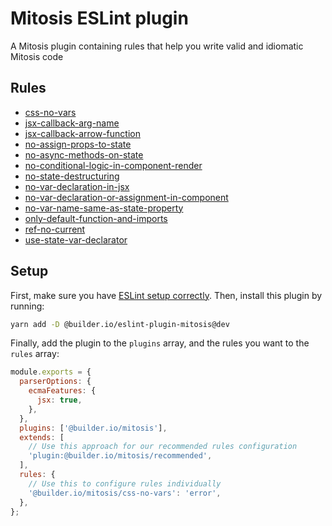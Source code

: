 # Mitosis ESLint plugin

A Mitosis plugin containing rules that help you write valid and idiomatic Mitosis code

## Rules

- [css-no-vars](./docs/rules/css-no-vars.md)
- [jsx-callback-arg-name](./docs/rules/jsx-callback-arg-name.md)
- [jsx-callback-arrow-function](./docs/rules/jsx-callback-arrow-function.md)
- [no-assign-props-to-state](./docs/rules/no-assign-props-to-state.md)
- [no-async-methods-on-state](./docs/rules/no-async-methods-on-state.md)
- [no-conditional-logic-in-component-render](./docs/rules/no-conditional-logic-in-component-render.md)
- [no-state-destructuring](./docs/rules/no-state-destructuring.md)
- [no-var-declaration-in-jsx](./docs/rules/no-var-declaration-in-jsx.md)
- [no-var-declaration-or-assignment-in-component](./docs/rules/no-var-declaration-or-assignment-in-component.md)
- [no-var-name-same-as-state-property](./docs/rules/no-var-name-same-as-state-property.md)
- [only-default-function-and-imports](./docs/rules/only-default-function-and-imports.md)
- [ref-no-current](./docs/rules/ref-no-current.md)
- [use-state-var-declarator](./docs/rules/use-state-var-declarator.md)

## Setup

First, make sure you have [ESLint setup correctly](https://eslint.org/docs/user-guide/getting-started#installation-and-usage). Then, install this plugin by running:

```bash
yarn add -D @builder.io/eslint-plugin-mitosis@dev
```

Finally, add the plugin to the `plugins` array, and the rules you want to the `rules` array:

```js
module.exports = {
  parserOptions: {
    ecmaFeatures: {
      jsx: true,
    },
  },
  plugins: ['@builder.io/mitosis'],
  extends: [
    // Use this approach for our recommended rules configuration
    'plugin:@builder.io/mitosis/recommended',
  ],
  rules: {
    // Use this to configure rules individually
    '@builder.io/mitosis/css-no-vars': 'error',
  },
};
```
